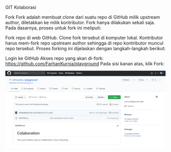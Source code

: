 GIT Kolaborasi

Fork
Fork adalah membuat clone dari suatu repo di GitHub milik upstream author, diletakkan ke milik kontributor. Fork hanya dilakukan sekali saja. Pada dasarnya, proses untuk fork ini meliputi:

Fork repo di web GitHub.
Clone fork tersebut di komputer lokal.
Kontributor harus mem-fork repo upstream author sehingga di repo kontributor muncul repo tersebut. Proses forking ini dijelaskan dengan langkah-langkah berikut:

Login ke GitHub
Akses repo yang akan di-fork: https://github.com/FarhanKurnia/playground
Pada sisi kanan atas, klik Fork:

<img src=gambar/klikfork.png>